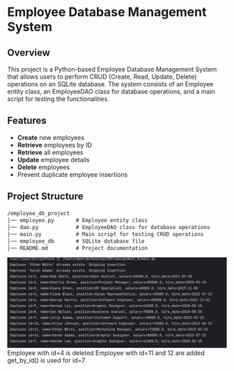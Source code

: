 # Employee Database Management System

## Overview
This project is a Python-based Employee Database Management System that allows users to perform CRUD (Create, Read, Update, Delete) operations on an SQLite database. The system consists of an Employee entity class, an EmployeeDAO class for database operations, and a main script for testing the functionalities.

## Features
- **Create** new employees
- **Retrieve** employees by ID
- **Retrieve** all employees
- **Update** employee details
- **Delete** employees
- Prevent duplicate employee insertions


## Project Structure
```
/employee_db_project
│── employee.py       # Employee entity class
│── dao.py            # EmployeeDAO class for database operations
│── main.py           # Main script for testing CRUD operations
│── employee_db       # SQLite database file
│── README.md         # Project documentation
```

![Снимок экрана 2025-04-03 в 12.57.31.png](%D0%A1%D0%BD%D0%B8%D0%BC%D0%BE%D0%BA%20%D1%8D%D0%BA%D1%80%D0%B0%D0%BD%D0%B0%202025-04-03%20%D0%B2%2012.57.31.png)
Employee with id=4 is deleted
Employee with id=11 and 12 are added
get_by_id() is used for id=7
